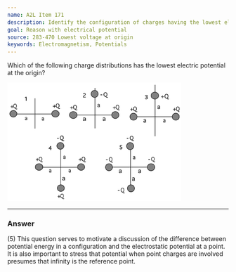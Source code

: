 ```yaml
---
name: A2L Item 171
description: Identify the configuration of charges having the lowest electrostatic potential at the origin.
goal: Reason with electrical potential
source: 283-470 Lowest voltage at origin
keywords: Electromagnetism, Potentials
---
```


Which of the following charge distributions has the lowest electric
potential at the origin?

![Item171_fig1.gif](../images/Item171_fig1.gif)



<hr/>

### Answer 

(5) This question serves to motivate a discussion of the
difference between potential energy in a configuration and the
electrostatic potential at a point. It is also important to stress that
potential when point charges are involved presumes that infinity is the
reference point.
